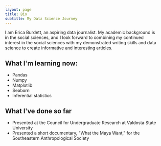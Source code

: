 ```yaml
---
layout: page
title: Bio
subtitle: My Data Science Journey
---
```


I am Erica Burdett, an aspiring data journalist. My academic background is in the social sciences, and I look forward to combining my continued interest in the social sciences with my demonstrated writing skills and data science to create informative and interesting articles.

## What I'm learning now:
- Pandas
- Numpy 
- Matplotlib
- Seaborn
- Inferential statistics

## What I've done so far
- Presented at the Council for Undergraduate Research at Valdosta State University
- Presented a short documentary, "What the Maya Want," for the Southeastern Anthropological Society

